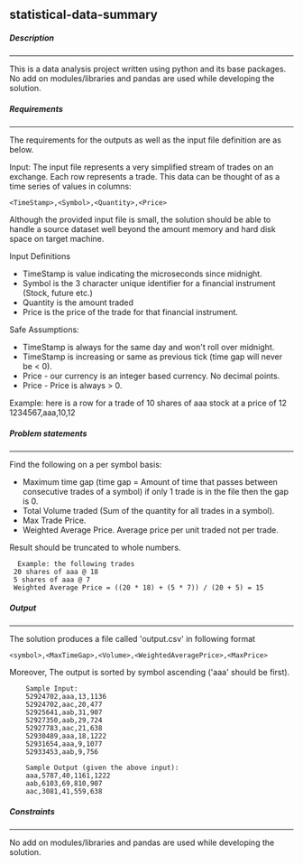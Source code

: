 ## statistical-data-summary ##

##### Description

_______________________________________________________________________________
This is a data analysis project written using python and its base packages. No add on modules/libraries and pandas are used while developing the solution.

##### Requirements #####

_______________________________________________________________________________

The requirements for the outputs as well as the input file definition are as below.

Input:
The input file represents a very simplified stream of trades on an exchange. Each row represents a trade.  This data can be thought of as a time series of values in columns:

    <TimeStamp>,<Symbol>,<Quantity>,<Price>

Although the provided input file is small, the solution should be able to handle a source dataset well beyond the amount memory and hard disk space on target machine.

Input Definitions

- TimeStamp is value indicating the microseconds since midnight.
- Symbol is the 3 character unique identifier for a financial instrument (Stock, future etc.)
- Quantity is the amount traded
- Price is the price of the trade for that financial instrument.

Safe Assumptions:

- TimeStamp is always for the same day and won't roll over midnight.
- TimeStamp is increasing or same as previous tick (time gap will never be < 0).
- Price - our currency is an integer based currency.  No decimal points.
- Price - Price is always > 0.

Example: here is a row for a trade of 10 shares of aaa stock at a price of 12
1234567,aaa,10,12

##### Problem statements #####

_______________________________________________________________________________
Find the following on a per symbol basis:

- Maximum time gap (time gap = Amount of time that passes between consecutive trades of a symbol) if only 1 trade is in the file then the gap is 0.
- Total Volume traded (Sum of the quantity for all trades in a symbol).
- Max Trade Price.
- Weighted Average Price.  Average price per unit traded not per trade.

Result should be truncated to whole numbers.

      Example: the following trades
     20 shares of aaa @ 18
     5 shares of aaa @ 7
     Weighted Average Price = ((20 * 18) + (5 * 7)) / (20 + 5) = 15

##### Output #####

_______________________________________________________________________________

The solution produces a file called 'output.csv' in following format

    <symbol>,<MaxTimeGap>,<Volume>,<WeightedAveragePrice>,<MaxPrice>

Moreover, The output is sorted by symbol ascending ('aaa' should be first).

        Sample Input:
        52924702,aaa,13,1136
        52924702,aac,20,477
        52925641,aab,31,907
        52927350,aab,29,724
        52927783,aac,21,638
        52930489,aaa,18,1222
        52931654,aaa,9,1077
        52933453,aab,9,756

        Sample Output (given the above input):
        aaa,5787,40,1161,1222
        aab,6103,69,810,907
        aac,3081,41,559,638

##### Constraints #####

_______________________________________________________________________________

No add on modules/libraries and pandas are used while developing the solution.
